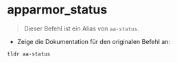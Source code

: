 # apparmor_status

> Dieser Befehl ist ein Alias von `aa-status`.

- Zeige die Dokumentation für den originalen Befehl an:

`tldr aa-status`
